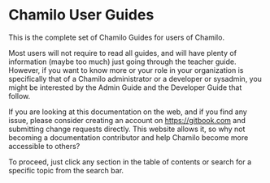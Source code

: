 Chamilo User Guides
===================

This is the complete set of Chamilo Guides for users of Chamilo.

Most users will not require to read all guides, and will have plenty of information (maybe too much) just going through the teacher guide. However, if you want to know more or your role in your organization is specifically that of a Chamilo administrator or a developer or sysadmin, you might be interested by the Admin Guide and the Developer Guide that follow.

If you are looking at this documentation on the web, and if you find any issue, please consider creating an account on https://gitbook.com and submitting change requests directly. This website allows it, so why not becoming a documentation contributor and help Chamilo become more accessible to others?

To proceed, just click any section in the table of contents or search for a specific topic from the search bar.

